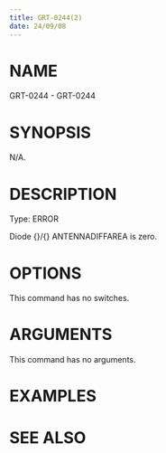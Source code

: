 ```yaml
---
title: GRT-0244(2)
date: 24/09/08
---
```


# NAME

GRT-0244 - GRT-0244

# SYNOPSIS

N/A.

# DESCRIPTION

Type: ERROR

Diode {}/{} ANTENNADIFFAREA is zero.

# OPTIONS

This command has no switches.

# ARGUMENTS

This command has no arguments.

# EXAMPLES

# SEE ALSO
